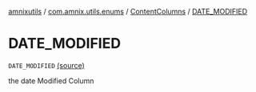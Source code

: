 [amnixutils](../../index.md) / [com.amnix.utils.enums](../index.md) / [ContentColumns](index.md) / [DATE_MODIFIED](./-d-a-t-e_-m-o-d-i-f-i-e-d.md)

# DATE_MODIFIED

`DATE_MODIFIED` [(source)](https://github.com/AmniX/amnixUtils/tree/master/amnixutils/src/main/java/com/amnix/utils/enums/ContentColumns.kt#L26)

the date Modified Column

